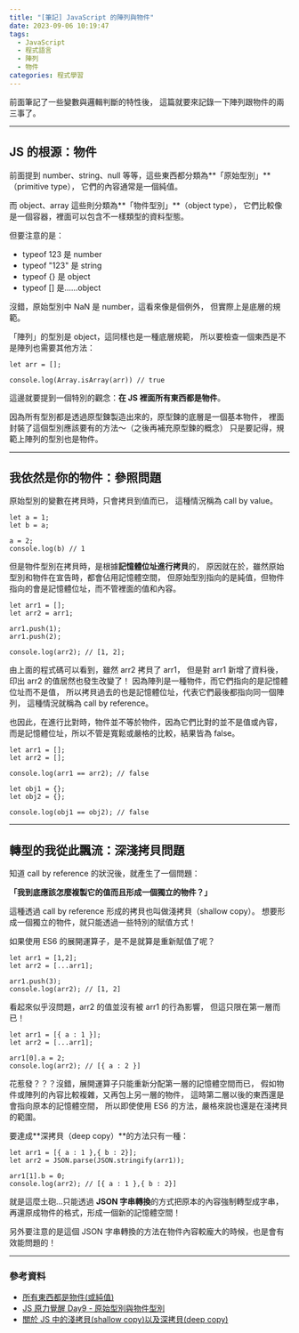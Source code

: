 ```yaml
---
title: "[筆記] JavaScript 的陣列與物件"
date: 2023-09-06 10:19:47
tags:
  - JavaScript
  - 程式語言
  - 陣列
  - 物件
categories: 程式學習
---
```


前面筆記了一些變數與邏輯判斷的特性後，
這篇就要來記錄一下陣列跟物件的兩三事了。

<!-- more -->

---

## JS 的根源：物件

前面提到 number、string、null 等等，這些東西都分類為**「原始型別」**（primitive type），
它們的內容通常是一個純值。

而 object、array 這些則分類為**「物件型別」**（object type），
它們比較像是一個容器，裡面可以包含不一樣類型的資料型態。

但要注意的是：

- typeof 123 是 number
- typeof "123" 是 string
- typeof {} 是 object
- typeof [] 是......object

沒錯，原始型別中 NaN 是 number，這看來像是個例外，
但實際上是底層的規範。

「陣列」的型別是 object，這同樣也是一種底層規範，
所以要檢查一個東西是不是陣列也需要其他方法：

```JS
let arr = [];

console.log(Array.isArray(arr)) // true
```

這邊就要提到一個特別的觀念：**在 JS 裡面所有東西都是物件**。

因為所有型別都是透過原型鍊製造出來的，原型鍊的底層是一個基本物件，
裡面封裝了這個型別應該要有的方法～（之後再補充原型鍊的概念）
只是要記得，規範上陣列的型別也是物件。

---

## 我依然是你的物件：參照問題

原始型別的變數在拷貝時，只會拷貝到值而已，
這種情況稱為 call by value。

```JS
let a = 1;
let b = a;

a = 2;
console.log(b) // 1
```

但是物件型別在拷貝時，是根據**記憶體位址進行拷貝**的，
原因就在於，雖然原始型別和物件在宣告時，都會佔用記憶體空間，
但原始型別指向的是純值，但物件指向的會是記憶體位址，而不管裡面的值和內容。

```JS
let arr1 = [];
let arr2 = arr1;

arr1.push(1);
arr1.push(2);

console.log(arr2); // [1, 2];
```

由上面的程式碼可以看到，雖然 arr2 拷貝了 arr1，
但是對 arr1 新增了資料後，印出 arr2 的值居然也發生改變了！
因為陣列是一種物件，而它們指向的是記憶體位址而不是值，
所以拷貝過去的也是記憶體位址，代表它們最後都指向同一個陣列，
這種情況就稱為 call by reference。

也因此，在進行比對時，物件並不等於物件，因為它們比對的並不是值或內容，
而是記憶體位址，所以不管是寬鬆或嚴格的比較，結果皆為 false。

```JS
let arr1 = [];
let arr2 = [];

console.log(arr1 == arr2); // false

let obj1 = {};
let obj2 = {};

console.log(obj1 == obj2); // false
```

---

## 轉型的我從此飄流：深淺拷貝問題

知道 call by reference 的狀況後，就產生了一個問題：

**「我到底應該怎麼複製它的值而且形成一個獨立的物件？」**

這種透過 call by reference 形成的拷貝也叫做淺拷貝（shallow copy）。
想要形成一個獨立的物件，就只能透過一些特別的賦值方式！

如果使用 ES6 的展開運算子，是不是就算是重新賦值了呢？

```JS
let arr1 = [1,2];
let arr2 = [...arr1];

arr1.push(3);
console.log(arr2); // [1, 2]
```

看起來似乎沒問題，arr2 的值並沒有被 arr1 的行為影響，
但這只限在第一層而已！

```JS
let arr1 = [{ a : 1 }];
let arr2 = [...arr1];

arr1[0].a = 2;
console.log(arr2); // [{ a : 2 }]
```

花惹發？？？沒錯，展開運算子只能重新分配第一層的記憶體空間而已，
假如物件或陣列的內容比較複雜，又再包上另一層的物件，
這時第二層以後的東西還是會指向原本的記憶體空間，
所以即使使用 ES6 的方法，嚴格來說也還是在淺拷貝的範圍。

要達成**深拷貝（deep copy）**的方法只有一種：

```JS
let arr1 = [{ a : 1 },{ b : 2}];
let arr2 = JSON.parse(JSON.stringify(arr1));

arr1[1].b = 0;
console.log(arr2); // [{ a : 1 },{ b : 2}]

```

就是這麼土砲...只能透過 **JSON 字串轉換**的方式把原本的內容強制轉型成字串，
再還原成物件的格式，形成一個新的記憶體空間！

另外要注意的是這個 JSON 字串轉換的方法在物件內容較龐大的時候，也是會有效能問題的！

---

### 參考資料

- [所有東西都是物件(或純值)](https://israynotarray.com/jsweirdworld/20190521/1329212743/)
- [JS 原力覺醒 Day9 - 原始型別與物件型別](https://ithelp.ithome.com.tw/articles/10220005)
- [關於 JS 中的淺拷貝(shallow copy)以及深拷貝(deep copy)](https://medium.com/andy-blog/%E9%97%9C%E6%96%BCjs%E4%B8%AD%E7%9A%84%E6%B7%BA%E6%8B%B7%E8%B2%9D-shallow-copy-%E4%BB%A5%E5%8F%8A%E6%B7%B1%E6%8B%B7%E8%B2%9D-deep-copy-5f5bbe96c122)
